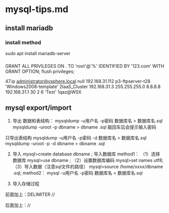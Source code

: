# mysql-tips.md

## install mariadb 

### install method

sudo apt install mariadb-server

### 
GRANT ALL PRIVILEGES ON *.* TO 'root'@'%' IDENTIFIED BY '123.com' WITH GRANT OPTION;
flush privileges;



47.ip administrator@vsphere.local null 192.168.31.112 p3-ftpserver-t28 'Windows2008-template' 2IaaS_Cluster 192.168.31.3 255.255.255.0 8.8.8.8 192.168.31.1 30 2 6 'Test' 1qaz@WSX



## mysql export/import

1. 导出
数据和表结构：
mysqldump -u用户名 -p密码 数据库名 > 数据库名.sql
mysqldump -uroot -p dbname > dbname .sql
敲回车后会提示输入密码

只导出表结构
mysqldump -u用户名 -p密码 -d 数据库名 > 数据库名.sql
mysqldump -uroot -p -d dbname > dbname .sql

2. 导入
mysql>create database dbname ;
导入数据库
method1：
（1）选择数据库
mysql>use dbname ;
（2）设置数据库编码
mysql>set names utf8;
（3）导入数据（注意sql文件的路径）
mysql>source /home/xxxx/dbname .sql;
method2：
mysql -u用户名 -p密码 数据库名 < 数据库名.sql

 
3. 导入存储过程

前面加上：DELIMITER // 

后面加上：//
